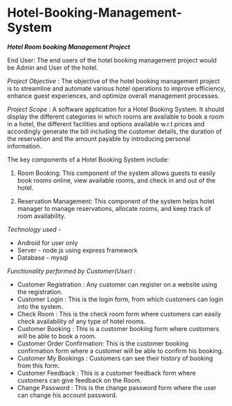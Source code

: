 # Hotel-Booking-Management-System

**_Hotel Room booking Management Project_**


End User: The end users of the hotel booking management project would be Admin and User of the hotel.

_Project Objective_ : The objective of the hotel booking management project is to streamline and automate various hotel operations to improve efficiency, enhance guest experiences, and optimize overall management processes.

_Project Scope_ : A software application for a Hotel Booking System. It should display the different categories in which rooms are available to book a room in a hotel, the different facilities and options available w.r.t prices and accordingly generate the bill including the customer details, the duration of the reservation and the amount payable by introducing personal information.



The key components of a Hotel Booking System include:

1. Room Booking: This component of the system allows guests to easily book rooms online, view available rooms, and check in and
out of the hotel.

2. Reservation Management: This component of the system helps hotel manager to manage reservations, allocate rooms, and keep track
of room availability.

_Technology used_ -
* Android for user only
* Server - node.js using express framework
* Database - mysql

_Functionality performed by Customer(User)_ :

+ Customer Registration : Any customer can register on a website using the registration.
+ Customer Login : This is the login form, from which customers can login into the system.
+ Check Room : This is the check room form where customers can easily check availability of any type of hotel rooms.
+ Customer Booking : This is a customer booking form where customers will be able to book a room.
+ Customer Order Confirmation: This is the customer booking confirmation form where a customer will be able to confirm his booking.
+ Customer My Bookings : Customers can see their history of booking from this form.
+ Customer Feedback : This is a customer feedback form where customers can give feedback on the Room.
+ Change Password : This is the change password form where the user can change his account password.

